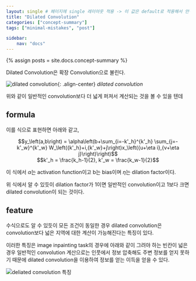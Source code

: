 ```yaml
---
layout: single # 페이지에 single 레이아웃 적용 -> 이 값은 default로 적용해서 안적어도 되긴함
title: "Dilated Convolution"
categories: ["concept-summary"]
tags: ["minimal-mistakes", "post"]

sidebar:
    nav: "docs"
---
```


{% assign posts = site.docs.concept-summary %}

Dilated Convolution은 확장 Convolution으로 불린다.

![dilated convolution](https://github.com/jwLee527/test/assets/144921672/be4559b6-a3c7-4c5d-9f33-f8c85bb27203){: .align-center}
*dilated convolution*

위와 같이 일반적인 convolution보다 더 넓게 퍼져서 계산되는 것을 볼 수 있을 텐데

## formula   
이를 식으로 표현하면 아래와 같고,

<center>$$y_\left(a,b\right) = \alpha\left(b+\sum_{i=-k'_h}^{k'_h} \sum_{j=-k'_w}^{k'_w} W_\left({k'_h}+i,{k'_w}+j\right)x_\left({u+\eta i},{v+\eta j}\right)\right)$$</center>   
<center>$$k'_h = \frac{k_h-1}{2}, k'_w = \frac{k_w-1}{2}$$</center>

이 식에서 $\alpha$는 activation function이고 b는 bias이며 $\eta$는 dilation factor이다.

위 식에서 알 수 있듯이 dilation factor가 1이면 일반적인 convolution이고 1보다 크면 dilated convolution이 되는 것이다.

## feature   
수식으로도 알 수 있듯이 모든 조건이 동일한 경우 dilated convolution은 convolution보다 넓은 지역에 대한 계산이 가능해진다는 특징이 있다.   

이러한 특징은 image inpainting task의 경우에 아래와 같이 그려야 하는 빈칸이 넓은 경우 일반적인 convolution 계산으로는 인풋에서 정보 압축해도 주변 정보를 얻지 못하기 때문에 dilated convolution을 이용하여 정보를 얻는 이득을 얻을 수 있다.

![deliated convolution 특징](https://github.com/jwLee527/test/assets/144921672/e6af2ec2-a0e7-450a-8579-f0a02f112fca)